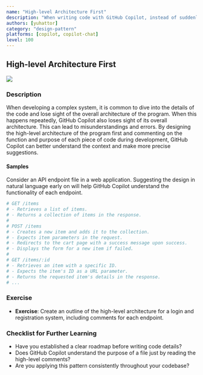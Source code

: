 ```yaml
---
name: "High-level Architecture First"
description: "When writing code with GitHub Copilot, instead of suddenly starting with the details, design the high-level architecture first, then give clear instructions in comments and code, so that GitHub Copilot can make suggestions more precisely."
authors: [yuhattor] 
category: "design-pattern"
platforms: [copilot, copilot-chat]
level: 100
---
```


## High-level Architecture First

<img src="https://img.shields.io/badge/Lv1-Early_Stage_Pattern-blue">

### Description

When developing a complex system, it is common to dive into the details of the code and lose sight of the overall architecture of the program. When this happens repeatedly, GitHub Copilot also loses sight of its overall architecture. This can lead to misunderstandings and errors. By designing the high-level architecture of the program first and commenting on the function and purpose of each piece of code during development, GitHub Copilot can better understand the context and make more precise suggestions.

#### Samples

Consider an API endpoint file in a web application. Suggesting the design in natural language early on will help GitHub Copilot understand the functionality of each endpoint.

```rb
# GET /items
# - Retrieves a list of items.
# - Returns a collection of items in the response.
# 
# POST /items
# - Creates a new item and adds it to the collection.
# - Expects item parameters in the request.
# - Redirects to the cart page with a success message upon success.
# - Displays the form for a new item if failed.
# 
# GET /items/:id
# - Retrieves an item with a specific ID.
# - Expects the item's ID as a URL parameter.
# - Returns the requested item's details in the response.
# ...
```

### Exercise

- **Exercise**: Create an outline of the high-level architecture for a login and registration system, including comments for each endpoint.

### Checklist for Further Learning

- Have you established a clear roadmap before writing code details?
- Does GitHub Copilot understand the purpose of a file just by reading the high-level comments?
- Are you applying this pattern consistently throughout your codebase?
